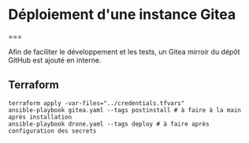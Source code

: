 # Déploiement d'une instance Gitea
===

Afin de faciliter le développement et les tests, un Gitea mirroir du dépôt GitHub est ajouté en interne.

## Terraform

```
terraform apply -var-files="../credentials.tfvars"
ansible-playbook gitea.yaml --tags postinstall # à faire à la main après installation
ansible-playbook drone.yaml --tags deploy # à faire après configuration des secrets 
```
